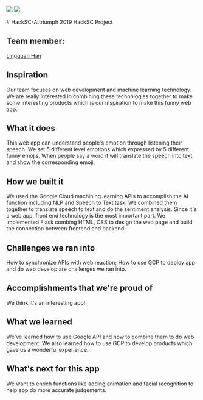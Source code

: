 <p align=""left>
<img src="https://img.shields.io/badge/License-MIT-orange.svg">
<img src="https://img.shields.io/badge/release--date-4%2F2019-green.svg">	
</p>
# HackSC-Attriumph
2019 HackSC Project

## Team member:
[Lingquan Han](https://github.com/Attriumph)

## Inspiration
Our team focuses on web development and machine learning technology. We are really interested in combining these technologies together to make some interesting products which is our inspiration to make this funny web app. 

## What it does
This web app can understand people's emotion through listening their speech. We set 5 different level emotions which expressed by 5 different funny emojis. When people say a word it will translate the speech into text and show the corresponding emoji. 

## How we built it
We used the Google Cloud machining learning APIs to accomplish the AI function including NLP and Speech to Text task. We combined them together to translate speech to text and do the sentiment analysis. Since it's a web app, front end technology is the most important part. We implemented Flask combing HTML, CSS to design the web page and build the connection between frontend and backend. 

## Challenges we ran into
How to synchronize APIs with web reaction; How to use GCP to deploy app and do web develop are challenges we ran into. 

## Accomplishments that we're proud of
We think it's an interesting app!

## What we learned
We've learned how to use Google API and how to combine them to do web development. We also learned how to use GCP to develop products which gave us a wonderful experience. 

## What's next for this app
We want to enrich functions like adding animation and facial recognition to help app do more accurate judgements. 

